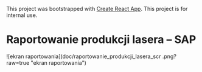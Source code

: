 This project was bootstrapped with [Create React App](https://github.com/facebook/create-react-app).
This project is for internal use.

# Raportowanie produkcji lasera – SAP
![ekran raportowania](doc/raportowanie_produkcji_lasera_scr .png?raw=true "ekran raportowania")
